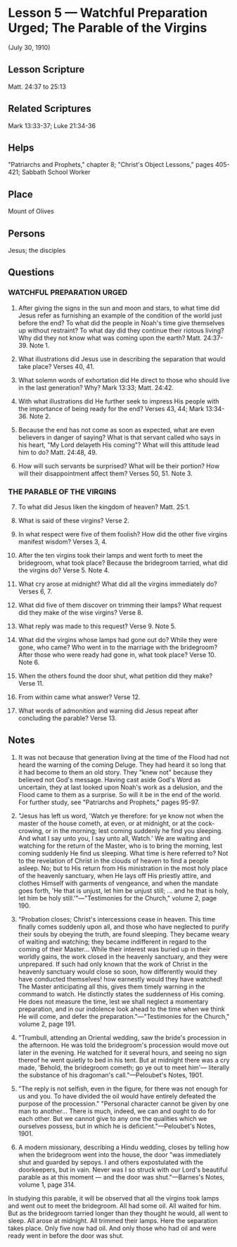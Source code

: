 # Lesson 5 — Watchful Preparation Urged; The Parable of the Virgins

(July 30, 1910)

## Lesson Scripture
Matt. 24:37 to 25:13

## Related Scriptures
Mark 13:33-37; Luke 21:34-36

## Helps
"Patriarchs and Prophets," chapter 8; "Christ's Object Lessons," pages 405-421; Sabbath School Worker

## Place
Mount of Olives

## Persons
Jesus; the disciples

## Questions

### WATCHFUL PREPARATION URGED

1. After giving the signs in the sun and moon and stars, to what time did Jesus refer as furnishing an example of the condition of the world just before the end? To what did the people in Noah's time give themselves up without restraint? To what day did they continue their riotous living? Why did they not know what was coming upon the earth? Matt. 24:37-39. Note 1.

2. What illustrations did Jesus use in describing the separation that would take place? Verses 40, 41.

3. What solemn words of exhortation did He direct to those who should live in the last generation? Why? Mark 13:33; Matt. 24:42.

4. With what illustrations did He further seek to impress His people with the importance of being ready for the end? Verses 43, 44; Mark 13:34-36. Note 2.

5. Because the end has not come as soon as expected, what are even believers in danger of saying? What is that servant called who says in his heart, "My Lord delayeth His coming"? What will this attitude lead him to do? Matt. 24:48, 49.

6. How will such servants be surprised? What will be their portion? How will their disappointment affect them? Verses 50, 51. Note 3.

### THE PARABLE OF THE VIRGINS

7. To what did Jesus liken the kingdom of heaven? Matt. 25:1.

8. What is said of these virgins? Verse 2.

9. In what respect were five of them foolish? How did the other five virgins manifest wisdom? Verses 3, 4.

10. After the ten virgins took their lamps and went forth to meet the bridegroom, what took place? Because the bridegroom tarried, what did the virgins do? Verse 5. Note 4.

11. What cry arose at midnight? What did all the virgins immediately do? Verses 6, 7.

12. What did five of them discover on trimming their lamps? What request did they make of the wise virgins? Verse 8.

13. What reply was made to this request? Verse 9. Note 5.

14. What did the virgins whose lamps had gone out do? While they were gone, who came? Who went in to the marriage with the bridegroom? After those who were ready had gone in, what took place? Verse 10. Note 6.

15. When the others found the door shut, what petition did they make? Verse 11.

16. From within came what answer? Verse 12.

17. What words of admonition and warning did Jesus repeat after concluding the parable? Verse 13.

## Notes

1. It was not because that generation living at the time of the Flood had not heard the warning of the coming Deluge. They had heard it so long that it had become to them an old story. They "knew not" because they believed not God's message. Having cast aside God's Word as uncertain, they at last looked upon Noah's work as a delusion, and the Flood came to them as a surprise. So will it be in the end of the world. For further study, see "Patriarchs and Prophets," pages 95-97.

2. "Jesus has left us word, 'Watch ye therefore: for ye know not when the master of the house cometh, at even, or at midnight, or at the cock-crowing, or in the morning; lest coming suddenly he find you sleeping. And what I say unto you, I say unto all, Watch.' We are waiting and watching for the return of the Master, who is to bring the morning, lest coming suddenly He find us sleeping. What time is here referred to? Not to the revelation of Christ in the clouds of heaven to find a people asleep. No; but to His return from His ministration in the most holy place of the heavenly sanctuary, when He lays off His priestly attire, and clothes Himself with garments of vengeance, and when the mandate goes forth, 'He that is unjust, let him be unjust still; ... and he that is holy, let him be holy still.'"—"Testimonies for the Church," volume 2, page 190.

3. "Probation closes; Christ's intercessions cease in heaven. This time finally comes suddenly upon all, and those who have neglected to purify their souls by obeying the truth, are found sleeping. They became weary of waiting and watching; they became indifferent in regard to the coming of their Master... While their interest was buried up in their worldly gains, the work closed in the heavenly sanctuary, and they were unprepared. If such had only known that the work of Christ in the heavenly sanctuary would close so soon, how differently would they have conducted themselves! how earnestly would they have watched! The Master anticipating all this, gives them timely warning in the command to watch. He distinctly states the suddenness of His coming. He does not measure the time, lest we shall neglect a momentary preparation, and in our indolence look ahead to the time when we think He will come, and defer the preparation."—"Testimonies for the Church," volume 2, page 191.

4. "Trumbull, attending an Oriental wedding, saw the bride's procession in the afternoon. He was told the bridegroom's procession would move out later in the evening. He watched for it several hours, and seeing no sign thereof he went quietly to bed in his tent. But at midnight there was a cry made, 'Behold, the bridegroom cometh; go ye out to meet him'— literally the substance of his dragoman's call."—Peloubet's Notes, 1901.

5. "The reply is not selfish, even in the figure, for there was not enough for us and you. To have divided the oil would have entirely defeated the purpose of the procession." "Personal character cannot be given by one man to another... There is much, indeed, we can and ought to do for each other. But we cannot give to any one the qualities which we ourselves possess, but in which he is deficient."—Peloubet's Notes, 1901.

6. A modern missionary, describing a Hindu wedding, closes by telling how when the bridegroom went into the house, the door "was immediately shut and guarded by sepoys. I and others expostulated with the doorkeepers, but in vain. Never was I so struck with our Lord's beautiful parable as at this moment — and the door was shut."—Barnes's Notes, volume 1, page 314.

In studying this parable, it will be observed that all the virgins took lamps and went out to meet the bridegroom. All had some oil. All waited for him. But as the bridegroom tarried longer than they thought he would, all went to sleep. All arose at midnight. All trimmed their lamps. Here the separation takes place. Only five now had oil. And only those who had oil and were ready went in before the door was shut.
